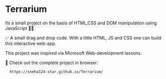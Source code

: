 # Terrarium

Its a small project on the basis of HTML,CSS and DOM manipulation using JavaScript 🌵🌱

✅ A small drag and drop code. With a little HTML, JS and CSS one can build this interactive web-app.

This project was inspired via Microsoft Web-development lessons.

🌿 Check out the complete project in browser:
      
      https://sneha124-star.github.io/Terrarium/

